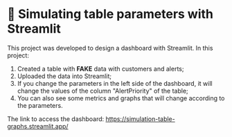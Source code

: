 # 👑 Simulating table parameters with Streamlit
This project was developed to design a dashboard with Streamlit.
In this project: 
1. Created a table with **FAKE** data with customers and alerts;
2. Uploaded the data into Streamlit;
3. If you change the parameters in the left side of the dashboard, it will change the values of the column "AlertPriority" of the table;
4. You can also see some metrics and graphs that will change according to the parameters.

The link to access the dashboard: https://simulation-table-graphs.streamlit.app/
